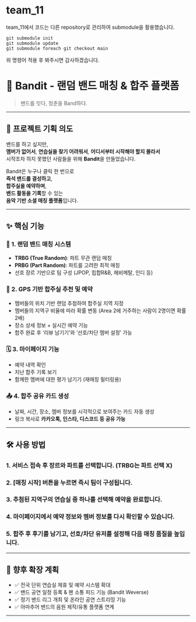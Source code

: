 # team_11
team_11에서 코드는 다른 repository로 관리하여 submodule을 활용했습니다.
```
git submodule init
git submodule update
git submodule foreach git checkout main
```
위 명령어 적용 후 봐주시면 감사하겠습니다.

# 🎸 Bandit - 랜덤 밴드 매칭 & 합주 플랫폼

> 밴드를 잇다, 청춘을 Band하다.

---

## 📌 프로젝트 기획 의도

밴드를 하고 싶지만,  
**멤버가 없어서**, **연습실을 찾기 어려워서**, **어디서부터 시작해야 할지 몰라서**  
시작조차 하지 못했던 사람들을 위해 **Bandit**을 만들었습니다.

Bandit은 누구나 클릭 한 번으로  
**즉석 밴드를 결성하고**,  
**합주실을 예약하며**,  
**밴드 활동을 기록**할 수 있는  
**음악 기반 소셜 매칭 플랫폼**입니다.

---

## ✨ 핵심 기능

### 🎯 1. 랜덤 밴드 매칭 시스템
- **TRBG (True Random)**: 파트 무관 랜덤 매칭
- **PRBG (Part Random)**: 파트를 고려한 최적 매칭
- 선호 장르 기반으로 팀 구성 (JPOP, 힙합R&B, 헤비메탈, 인디 등)

### 📍 2. GPS 기반 합주실 추천 및 예약
- 멤버들의 위치 기반 랜덤 추첨하여 합주실 지역 지정
- 멤버들의 지역구 비율에 따라 확률 변동 (Area 2에 거주하는 사람이 2명이면 확률 2배)
- 장소 상세 정보 + 실시간 예약 기능
- 합주 완료 후 ‘리뷰 남기기’와 ‘선호/차단 멤버 설정’ 가능

### 🗓️ 3. 마이페이지 기능
- 예약 내역 확인
- 지난 합주 기록 보기
- 함께한 멤버에 대한 평가 남기기 (재매칭 필터링용)

### 📤 4. 합주 공유 카드 생성
- 날짜, 시간, 장소, 멤버 정보를 시각적으로 보여주는 카드 자동 생성
- 링크 복사로 **카카오톡, 인스타, 디스코드 등 공유 가능**

---

## 🛠️ 사용 방법

### 1. 서비스 접속 후 장르와 파트를 선택합니다. (TRBG는 파트 선택 X)
### 2. [매칭 시작] 버튼을 누르면 즉시 팀이 구성됩니다.  
### 3. 추첨된 지역구의 연습실 중 하나를 선택해 예약을 완료합니다.  
### 4. 마이페이지에서 예약 정보와 멤버 정보를 다시 확인할 수 있습니다.  
### 5. 합주 후 후기를 남기고, 선호/차단 유저를 설정해 다음 매칭 품질을 높입니다.

---

## 🚀 향후 확장 계획

- ✅ 전국 단위 연습실 제휴 및 예약 시스템 확대  
- ✅ 밴드 공연 일정 등록 & 팬 소통 피드 기능 (Bandit Weverse)  
- ✅ 정기 밴드 리그 개최 및 온라인 공연 스트리밍 기능  
- ✅ 아마추어 밴드의 음원 제작/유통 플랫폼 연계

---